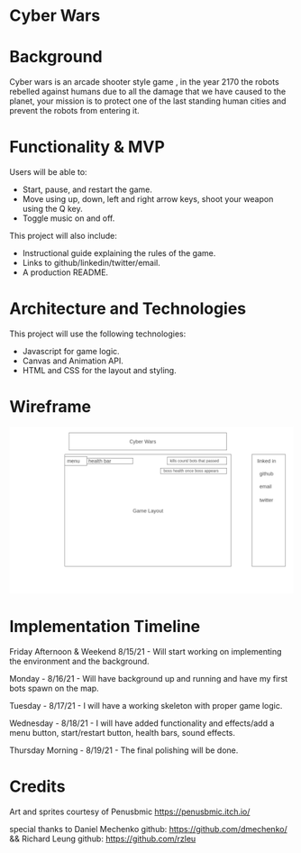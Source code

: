 # Cyber Wars

# Background

Cyber wars is an arcade shooter style game , in the year 2170 the robots rebelled against humans due to all the damage that we have caused to the planet, your mission is to protect one of the last standing human cities and prevent the robots from entering it.

# Functionality & MVP
Users will be able to:
  * Start, pause, and restart the game.
  * Move using up, down, left and right arrow keys, shoot your weapon using the Q key.
  * Toggle music on and off.


This project will also include:
  * Instructional guide explaining the rules of the game.
  * Links to github/linkedin/twitter/email.
  * A production README.


# Architecture and Technologies
This project will use the following technologies: 
  * Javascript for game logic.
  * Canvas and Animation API.
  * HTML and CSS for the layout and styling.


# Wireframe 

![wireframe](./Wireframe.png)


# Implementation Timeline


Friday Afternoon & Weekend 8/15/21 - Will start working on implementing the environment and the background.

Monday - 8/16/21 - Will have background up and running and have my first bots spawn on the map.

Tuesday - 8/17/21 - I will have a working skeleton with proper game logic.

Wednesday - 8/18/21 - I will have added functionality and effects/add a menu button, start/restart button, health bars, sound effects.

Thursday Morning - 8/19/21 - The final polishing will be done.



# Credits

Art and sprites courtesy of Penusbmic https://penusbmic.itch.io/

special thanks to Daniel Mechenko github: https://github.com/dmechenko/ && Richard Leung github: https://github.com/rzleu


